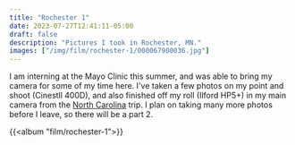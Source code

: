 ```yaml
---
title: "Rochester 1"
date: 2023-07-27T12:41:11-05:00
draft: false
description: "Pictures I took in Rochester, MN."
images: ["/img/film/rochester-1/000067900036.jpg"]
---
```


I am interning at the Mayo Clinic this summer, and was able to bring my camera for some of my time here. I've taken a few photos on my point and shoot (Cinestll 400D), and also finished off my roll (Ilford HP5+) in my main camera from the [North Carolina](/photos/north-carolina) trip. I plan on taking many more photos before I leave, so there will be a part 2.

{{<album "film/rochester-1">}}